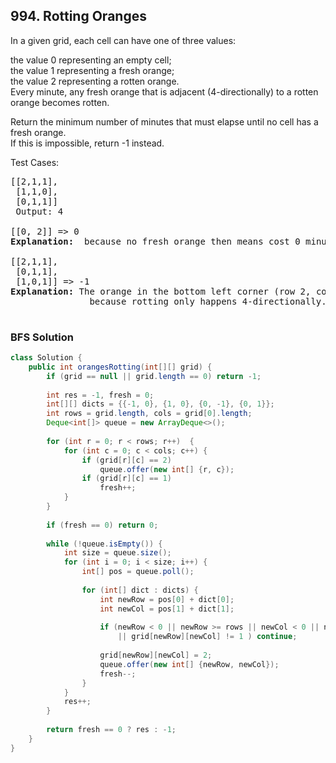 ## 994. Rotting Oranges



In a given grid, each cell can have one of three values:  

the value 0 representing an empty cell;  
the value 1 representing a fresh orange;  
the value 2 representing a rotten orange.  
Every minute, any fresh orange that is adjacent (4-directionally) to a rotten orange becomes rotten.

Return the minimum number of minutes that must elapse until no cell has a fresh orange.    
If this is impossible, return -1 instead.


Test Cases:
<pre>
[[2,1,1],
 [1,1,0],
 [0,1,1]]
 Output: 4

[[0, 2]] => 0 
<b>Explanation:</b>  because no fresh orange then means cost 0 minutes

[[2,1,1],
 [0,1,1],
 [1,0,1]] => -1 
<b>Explanation:</b> The orange in the bottom left corner (row 2, column 0) is never rotten, 
               because rotting only happens 4-directionally.
 
</pre>

### BFS Solution ###

```java
class Solution {
    public int orangesRotting(int[][] grid) {
        if (grid == null || grid.length == 0) return -1;
        
        int res = -1, fresh = 0;
        int[][] dicts = {{-1, 0}, {1, 0}, {0, -1}, {0, 1}};        
        int rows = grid.length, cols = grid[0].length;        
        Deque<int[]> queue = new ArrayDeque<>();
        
        for (int r = 0; r < rows; r++)  {
            for (int c = 0; c < cols; c++) {
                if (grid[r][c] == 2) 
                    queue.offer(new int[] {r, c});
                if (grid[r][c] == 1)
                    fresh++;
            }
        }
        
        if (fresh == 0) return 0; 
        
        while (!queue.isEmpty()) {
            int size = queue.size();
            for (int i = 0; i < size; i++) {
                int[] pos = queue.poll();
                
                for (int[] dict : dicts) {
                    int newRow = pos[0] + dict[0];
                    int newCol = pos[1] + dict[1];
                    
                    if (newRow < 0 || newRow >= rows || newCol < 0 || newCol >= cols 
                        || grid[newRow][newCol] != 1 ) continue;
                    
                    grid[newRow][newCol] = 2;
                    queue.offer(new int[] {newRow, newCol});            
                    fresh--;
                }
            }
            res++;
        }
        
        return fresh == 0 ? res : -1;
    }
}
```
